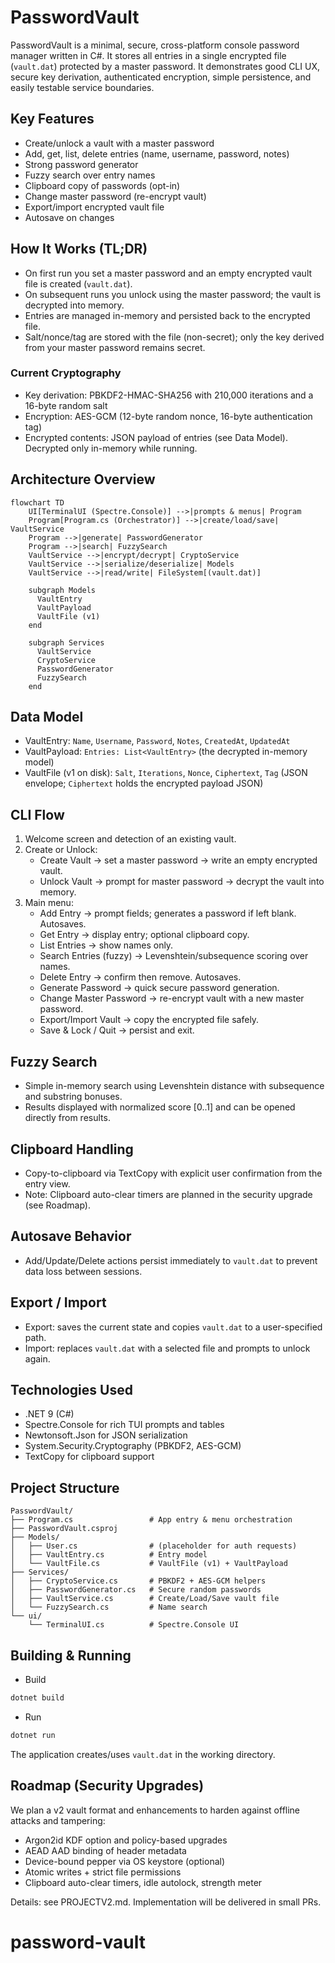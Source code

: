 # PasswordVault

PasswordVault is a minimal, secure, cross-platform console password manager written in C#. It stores all entries in a single encrypted file (`vault.dat`) protected by a master password. It demonstrates good CLI UX, secure key derivation, authenticated encryption, simple persistence, and easily testable service boundaries.

## Key Features
- Create/unlock a vault with a master password
- Add, get, list, delete entries (name, username, password, notes)
- Strong password generator
- Fuzzy search over entry names
- Clipboard copy of passwords (opt-in)
- Change master password (re-encrypt vault)
- Export/import encrypted vault file
- Autosave on changes

## How It Works (TL;DR)
- On first run you set a master password and an empty encrypted vault file is created (`vault.dat`).
- On subsequent runs you unlock using the master password; the vault is decrypted into memory.
- Entries are managed in-memory and persisted back to the encrypted file.
- Salt/nonce/tag are stored with the file (non-secret); only the key derived from your master password remains secret.

### Current Cryptography
- Key derivation: PBKDF2-HMAC-SHA256 with 210,000 iterations and a 16-byte random salt
- Encryption: AES-GCM (12-byte random nonce, 16-byte authentication tag)
- Encrypted contents: JSON payload of entries (see Data Model). Decrypted only in-memory while running.

## Architecture Overview
```mermaid
flowchart TD
    UI[TerminalUI (Spectre.Console)] -->|prompts & menus| Program
    Program[Program.cs (Orchestrator)] -->|create/load/save| VaultService
    Program -->|generate| PasswordGenerator
    Program -->|search| FuzzySearch
    VaultService -->|encrypt/decrypt| CryptoService
    VaultService -->|serialize/deserialize| Models
    VaultService -->|read/write| FileSystem[(vault.dat)]

    subgraph Models
      VaultEntry
      VaultPayload
      VaultFile (v1)
    end

    subgraph Services
      VaultService
      CryptoService
      PasswordGenerator
      FuzzySearch
    end
```

## Data Model
- VaultEntry: `Name`, `Username`, `Password`, `Notes`, `CreatedAt`, `UpdatedAt`
- VaultPayload: `Entries: List<VaultEntry>` (the decrypted in-memory model)
- VaultFile (v1 on disk): `Salt`, `Iterations`, `Nonce`, `Ciphertext`, `Tag` (JSON envelope; `Ciphertext` holds the encrypted payload JSON)

## CLI Flow
1. Welcome screen and detection of an existing vault.
2. Create or Unlock:
   - Create Vault → set a master password → write an empty encrypted vault.
   - Unlock Vault → prompt for master password → decrypt the vault into memory.
3. Main menu:
   - Add Entry → prompt fields; generates a password if left blank. Autosaves.
   - Get Entry → display entry; optional clipboard copy.
   - List Entries → show names only.
   - Search Entries (fuzzy) → Levenshtein/subsequence scoring over names.
   - Delete Entry → confirm then remove. Autosaves.
   - Generate Password → quick secure password generation.
   - Change Master Password → re-encrypt vault with a new master password.
   - Export/Import Vault → copy the encrypted file safely.
   - Save & Lock / Quit → persist and exit.

## Fuzzy Search
- Simple in-memory search using Levenshtein distance with subsequence and substring bonuses.
- Results displayed with normalized score [0..1] and can be opened directly from results.

## Clipboard Handling
- Copy-to-clipboard via TextCopy with explicit user confirmation from the entry view.
- Note: Clipboard auto-clear timers are planned in the security upgrade (see Roadmap).

## Autosave Behavior
- Add/Update/Delete actions persist immediately to `vault.dat` to prevent data loss between sessions.

## Export / Import
- Export: saves the current state and copies `vault.dat` to a user-specified path.
- Import: replaces `vault.dat` with a selected file and prompts to unlock again.

## Technologies Used
- .NET 9 (C#)
- Spectre.Console for rich TUI prompts and tables
- Newtonsoft.Json for JSON serialization
- System.Security.Cryptography (PBKDF2, AES-GCM)
- TextCopy for clipboard support

## Project Structure
```
PasswordVault/
├── Program.cs                 # App entry & menu orchestration
├── PasswordVault.csproj
├── Models/
│   ├── User.cs                # (placeholder for auth requests)
│   ├── VaultEntry.cs          # Entry model
│   └── VaultFile.cs           # VaultFile (v1) + VaultPayload
├── Services/
│   ├── CryptoService.cs       # PBKDF2 + AES-GCM helpers
│   ├── PasswordGenerator.cs   # Secure random passwords
│   ├── VaultService.cs        # Create/Load/Save vault file
│   └── FuzzySearch.cs         # Name search
└── ui/
    └── TerminalUI.cs          # Spectre.Console UI
```

## Building & Running
- Build
```bash path=null start=null
dotnet build
```
- Run
```bash path=null start=null
dotnet run
```

The application creates/uses `vault.dat` in the working directory.

## Roadmap (Security Upgrades)
We plan a v2 vault format and enhancements to harden against offline attacks and tampering:
- Argon2id KDF option and policy-based upgrades
- AEAD AAD binding of header metadata
- Device-bound pepper via OS keystore (optional)
- Atomic writes + strict file permissions
- Clipboard auto-clear timers, idle autolock, strength meter

Details: see PROJECTV2.md. Implementation will be delivered in small PRs.
# password-vault
